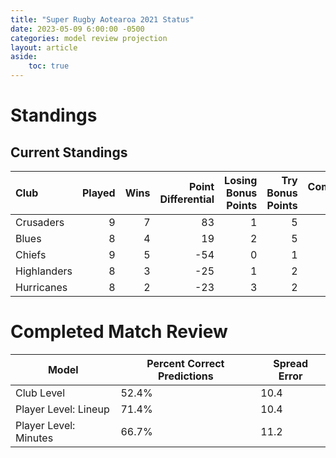 ```yaml
---  
title: "Super Rugby Aotearoa 2021 Status"  
date: 2023-05-09 6:00:00 -0500  
categories: model review projection  
layout: article  
aside:  
    toc: true  
---
```

# Standings

## Current Standings


| Club        |   Played |   Wins |   Point Differential |   Losing Bonus Points |   Try Bonus Points |   Competition Points |
|:------------|---------:|-------:|---------------------:|----------------------:|-------------------:|---------------------:|
| Crusaders   |        9 |      7 |                   83 |                     1 |                  5 |                   34 |
| Blues       |        8 |      4 |                   19 |                     2 |                  5 |                   23 |
| Chiefs      |        9 |      5 |                  -54 |                     0 |                  1 |                   21 |
| Highlanders |        8 |      3 |                  -25 |                     1 |                  2 |                   15 |
| Hurricanes  |        8 |      2 |                  -23 |                     3 |                  2 |                   13 |



# Completed Match Review


| Model | Percent Correct Predictions | Spread Error |
| ------ | ------ | ------ |
| Club Level | 52.4% | 10.4 |
| Player Level: Lineup | 71.4% | 10.4 |
| Player Level: Minutes | 66.7% | 11.2 |

